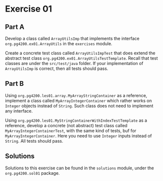 # Exercise 01

## Part A

Develop a class called `ArrayUtilsImp` that
implements the interface `org.pg4200.ex01.ArrayUtils` in
the `exercises` module.

Create a concrete test class called `ArrayUtilsImpTest` that
does extend the abstract test class `org.pg4200.ex01.ArrayUtilsTestTemplate`.
Recall that test classes are under the `src/test/java` folder.
If your implementation of `ArrayUtilsImp` is correct,
then all tests should pass.


## Part B

Using `org.pg4200.les01.array.MyArrayStringContainer` as a
reference, implement a class called  `MyArrayIntegerContainer`
which rather works on `Integer` objects instead of `String`.
Such class does not need to implement any interface.

Using `org.pg4200.les01.MyStringContainerWithIndexTestTemplate`
as a reference, develop a concrete (not abstract) test class
called `MyArrayIntegerContainerTest`, with the same kind
of tests, buf for `MyArrayIntegerContainer`. 
Here you need to use `Integer` inputs  instead of `String`. 
All tests should pass.

## Solutions

Solutions to this exercise can be found in the `solutions`
module, under the `org.pg4200.sol01` package.

